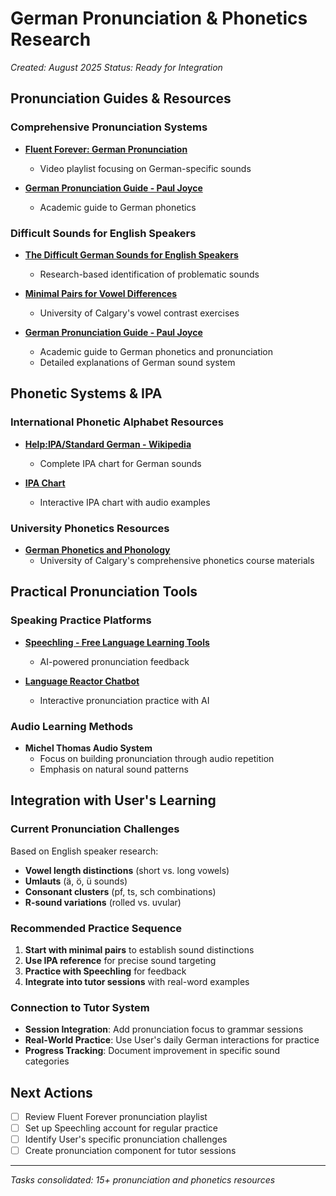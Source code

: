 # German Pronunciation & Phonetics Research

*Created: August 2025*
*Status: Ready for Integration*

## Pronunciation Guides & Resources

### Comprehensive Pronunciation Systems
- **[Fluent Forever: German Pronunciation](https://www.youtube.com/playlist?list=PLwnMJpcMKuIp7rhHIFm5Wuz5RuAFMaSJb)**
  - Video playlist focusing on German-specific sounds
  
- **[German Pronunciation Guide - Paul Joyce](http://joycep.myweb.port.ac.uk/pronounce/)**
  - Academic guide to German phonetics

### Difficult Sounds for English Speakers
- **[The Difficult German Sounds for English Speakers](https://blog.fluent-forever.com/survey-results-the-difficult-sounds-of-german-for-english-speakers/)**
  - Research-based identification of problematic sounds
  
- **[Minimal Pairs for Vowel Differences](https://arts.ucalgary.ca/lrc/germantools/german-phonetics-and-phonology/appendix-vowels-0)**
  - University of Calgary's vowel contrast exercises

- **[German Pronunciation Guide - Paul Joyce](http://joycep.myweb.port.ac.uk/pronounce/)**
  - Academic guide to German phonetics and pronunciation
  - Detailed explanations of German sound system

## Phonetic Systems & IPA

### International Phonetic Alphabet Resources
- **[Help:IPA/Standard German - Wikipedia](https://en.wikipedia.org/wiki/Help:IPA/Standard_German)**
  - Complete IPA chart for German sounds
  
- **[IPA Chart](https://www.ipachart.com/)**
  - Interactive IPA chart with audio examples

### University Phonetics Resources
- **[German Phonetics and Phonology](https://arts.ucalgary.ca/lrc/germantools/german-phonetics-and-phonology/)**
  - University of Calgary's comprehensive phonetics course materials

## Practical Pronunciation Tools

### Speaking Practice Platforms
- **[Speechling - Free Language Learning Tools](https://speechling.com/tools)**
  - AI-powered pronunciation feedback
  
- **[Language Reactor Chatbot](https://www.languagereactor.com/chatbot)**
  - Interactive pronunciation practice with AI

### Audio Learning Methods
- **Michel Thomas Audio System**
  - Focus on building pronunciation through audio repetition
  - Emphasis on natural sound patterns

## Integration with User's Learning

### Current Pronunciation Challenges
Based on English speaker research:
- **Vowel length distinctions** (short vs. long vowels)
- **Umlauts** (ä, ö, ü sounds)
- **Consonant clusters** (pf, ts, sch combinations)
- **R-sound variations** (rolled vs. uvular)

### Recommended Practice Sequence
1. **Start with minimal pairs** to establish sound distinctions
2. **Use IPA reference** for precise sound targeting
3. **Practice with Speechling** for feedback
4. **Integrate into tutor sessions** with real-word examples

### Connection to Tutor System
- **Session Integration**: Add pronunciation focus to grammar sessions
- **Real-World Practice**: Use User's daily German interactions for practice
- **Progress Tracking**: Document improvement in specific sound categories

## Next Actions
- [ ] Review Fluent Forever pronunciation playlist
- [ ] Set up Speechling account for regular practice
- [ ] Identify User's specific pronunciation challenges
- [ ] Create pronunciation component for tutor sessions

---
*Tasks consolidated: 15+ pronunciation and phonetics resources*